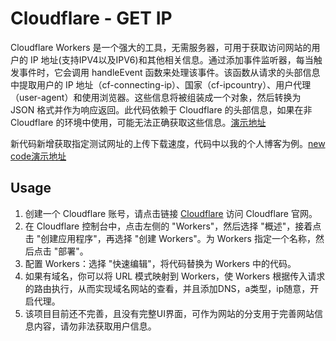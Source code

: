 <!DOCTYPE html>
<html>
<body>
  <h1>Cloudflare - GET IP</h1>
  <p>Cloudflare Workers 是一个强大的工具，无需服务器，可用于获取访问网站的用户的 IP 地址(支持IPV4以及IPV6)和其他相关信息。通过添加事件监听器，每当触发事件时，它会调用 handleEvent 函数来处理该事件。该函数从请求的头部信息中提取用户的 IP 地址（cf-connecting-ip）、国家（cf-ipcountry）、用户代理（user-agent）和使用浏览器。这些信息将被组装成一个对象，然后转换为 JSON 格式并作为响应返回。此代码依赖于 Cloudflare 的头部信息，如果在非 Cloudflare 的环境中使用，可能无法正确获取这些信息。<a href="https://ip.zhuoc.link/">演示地址</a></p>新代码新增获取指定测试网址的上传下载速度，代码中以我的个人博客为例。<a href="https://ipbeta.zhuoc.link">new code演示地址</a></p>
  
  <h2>Usage</h2>
  <ol>
    <li>创建一个 Cloudflare 账号，请点击链接 <a href="https://www.cloudflare.com">Cloudflare</a> 访问 Cloudflare 官网。</li>
    <li>在 Cloudflare 控制台中，点击左侧的 "Workers"，然后选择 "概述"，接着点击 "创建应用程序"，再选择 "创建 Workers"。为 Workers 指定一个名称，然后点击 "部署"。</li>
    <li>配置 Workers：选择 "快速编辑"，将代码替换为 Workers 中的代码。</li>
    <li>如果有域名，你可以将 URL 模式映射到 Workers，使 Workers 根据传入请求的路由执行，从而实现域名网站的查看，并且添加DNS，a类型，ip随意，开启代理。</li>
    <li>该项目目前还不完善，且没有完整UI界面，可作为网站的分支用于完善网站信息内容，请勿非法获取用户信息。</li>
  </ol>
</body>
</html>
